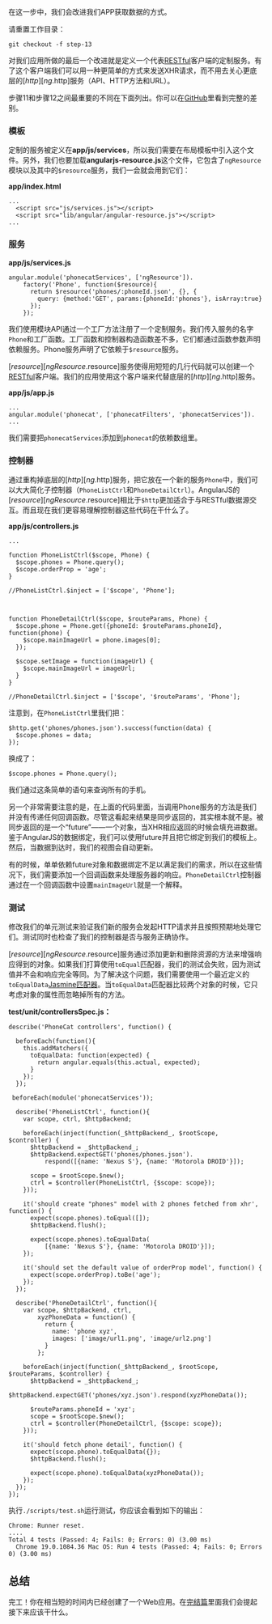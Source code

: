 在这一步中，我们会改进我们APP获取数据的方式。

请重置工作目录：

    git checkout -f step-13

对我们应用所做的最后一个改进就是定义一个代表[RESTful][]客户端的定制服务。有了这个客户端我们可以用一种更简单的方式来发送XHR请求，而不用去关心更底层的[$http][ng.$http]服务（API、HTTP方法和URL）。

步骤11和步骤12之间最重要的不同在下面列出。你可以在[GitHub][]里看到完整的差别。

### 模板

定制的服务被定义在**app/js/services**，所以我们需要在布局模板中引入这个文件。另外，我们也要加载**angularjs-resource.js**这个文件，它包含了`ngResource`模块以及其中的`$resource`服务，我们一会就会用到它们：

**app/index.html**

    ...
      <script src="js/services.js"></script>
      <script src="lib/angular/angular-resource.js"></script>
    ...

### 服务

**app/js/services.js**

    angular.module('phonecatServices', ['ngResource']).
        factory('Phone', function($resource){
          return $resource('phones/:phoneId.json', {}, {
            query: {method:'GET', params:{phoneId:'phones'}, isArray:true}
          });
        });

我们使用模块API通过一个工厂方法注册了一个定制服务。我们传入服务的名字`Phone`和工厂函数。工厂函数和控制器构造函数差不多，它们都通过函数参数声明依赖服务。Phone服务声明了它依赖于`$resource`服务。

[$resource][ngResource.$resource]服务使得用短短的几行代码就可以创建一个[RESTful][]客户端。我们的应用使用这个客户端来代替底层的[$http][ng.$http]服务。

**app/js/app.js**

    ...
    angular.module('phonecat', ['phonecatFilters', 'phonecatServices']).
    ...

我们需要把`phonecatServices`添加到`phonecat`的依赖数组里。

### 控制器

通过重构掉底层的[$http][ng.$http]服务，把它放在一个新的服务`Phone`中，我们可以大大简化子控制器（`PhoneListCtrl`和`PhoneDetailCtrl`）。AngularJS的[$resource][ngResource.$resource]相比于`$http`更加适合于与RESTful数据源交互。而且现在我们更容易理解控制器这些代码在干什么了。

**app/js/controllers.js**

    ...

    function PhoneListCtrl($scope, Phone) {
      $scope.phones = Phone.query();
      $scope.orderProp = 'age';
    }

    //PhoneListCtrl.$inject = ['$scope', 'Phone'];



    function PhoneDetailCtrl($scope, $routeParams, Phone) {
      $scope.phone = Phone.get({phoneId: $routeParams.phoneId}, function(phone) {
        $scope.mainImageUrl = phone.images[0];
      });

      $scope.setImage = function(imageUrl) {
        $scope.mainImageUrl = imageUrl;
      }
    }

    //PhoneDetailCtrl.$inject = ['$scope', '$routeParams', 'Phone'];

注意到，在`PhoneListCtrl`里我们把：

    $http.get('phones/phones.json').success(function(data) {
      $scope.phones = data;
    });

换成了：

    $scope.phones = Phone.query();

我们通过这条简单的语句来查询所有的手机。

另一个非常需要注意的是，在上面的代码里面，当调用Phone服务的方法是我们并没有传递任何回调函数。尽管这看起来结果是同步返回的，其实根本就不是。被同步返回的是一个“future”——一个对象，当XHR相应返回的时候会填充进数据。鉴于AngularJS的数据绑定，我们可以使用future并且把它绑定到我们的模板上。然后，当数据到达时，我们的视图会自动更新。

有的时候，单单依赖future对象和数据绑定不足以满足我们的需求，所以在这些情况下，我们需要添加一个回调函数来处理服务器的响应。`PhoneDetailCtrl`控制器通过在一个回调函数中设置`mainImageUrl`就是一个解释。

### 测试

修改我们的单元测试来验证我们新的服务会发起HTTP请求并且按照预期地处理它们。测试同时也检查了我们的控制器是否与服务正确协作。

[$resource][ngResource.$resource]服务通过添加更新和删除资源的方法来增强响应得到的对象。如果我们打算使用`toEqual`匹配器，我们的测试会失败，因为测试值并不会和响应完全等同。为了解决这个问题，我们需要使用一个最近定义的`toEqualData`[Jasmine匹配器][]。当`toEqualData`匹配器比较两个对象的时候，它只考虑对象的属性而忽略掉所有的方法。

**test/unit/controllersSpec.js：**

    describe('PhoneCat controllers', function() {

      beforeEach(function(){
        this.addMatchers({
          toEqualData: function(expected) {
            return angular.equals(this.actual, expected);
          }
        });
      });

     beforeEach(module('phonecatServices'));

      describe('PhoneListCtrl', function(){
        var scope, ctrl, $httpBackend;

        beforeEach(inject(function(_$httpBackend_, $rootScope, $controller) {
          $httpBackend = _$httpBackend_;
          $httpBackend.expectGET('phones/phones.json').
              respond([{name: 'Nexus S'}, {name: 'Motorola DROID'}]);

          scope = $rootScope.$new();
          ctrl = $controller(PhoneListCtrl, {$scope: scope});
        }));

        it('should create "phones" model with 2 phones fetched from xhr', function() {
          expect(scope.phones).toEqual([]);
          $httpBackend.flush();

          expect(scope.phones).toEqualData(
              [{name: 'Nexus S'}, {name: 'Motorola DROID'}]);
        });

        it('should set the default value of orderProp model', function() {
          expect(scope.orderProp).toBe('age');
        });
      });

      describe('PhoneDetailCtrl', function(){
        var scope, $httpBackend, ctrl,
            xyzPhoneData = function() {
              return {
                name: 'phone xyz',
                images: ['image/url1.png', 'image/url2.png']
              }
            };

        beforeEach(inject(function(_$httpBackend_, $rootScope, $routeParams, $controller) {
          $httpBackend = _$httpBackend_;
          $httpBackend.expectGET('phones/xyz.json').respond(xyzPhoneData());

          $routeParams.phoneId = 'xyz';
          scope = $rootScope.$new();
          ctrl = $controller(PhoneDetailCtrl, {$scope: scope});
        }));

        it('should fetch phone detail', function() {
          expect(scope.phone).toEqualData({});
          $httpBackend.flush();

          expect(scope.phone).toEqualData(xyzPhoneData());
        });
      });
    });

执行`./scripts/test.sh`运行测试，你应该会看到如下的输出：

    Chrome: Runner reset.
    ....
    Total 4 tests (Passed: 4; Fails: 0; Errors: 0) (3.00 ms)
      Chrome 19.0.1084.36 Mac OS: Run 4 tests (Passed: 4; Fails: 0; Errors 0) (3.00 ms)

## 总结

完工！你在相当短的时间内已经创建了一个Web应用。在[完结篇][the_end]里面我们会提起接下来应该干什么。

[RESTful]: http://en.wikipedia.org/wiki/Representational_State_Transfer
[ng.$http]: http://code.angularjs.org/1.1.0/docs/api/ng.$http
[GitHub]: https://github.com/angular/angular-phonecat/compare/step-10...step-11
[ngResource.$resource]: http://code.angularjs.org/1.1.0/docs/api/ngResource.$resource
[Jasmine匹配器]: http://pivotal.github.com/jasmine/jsdoc/symbols/jasmine.Matchers.html
[the_end]: http://angularjs.cn/A00f

